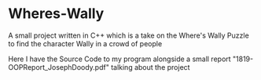 # Wheres-Wally
A small project written in C++ which is a take on the Where's Wally Puzzle to find the character Wally in a crowd of people

Here I have the Source Code to my program alongside a small report "1819-OOPReport_JosephDoody.pdf" talking about the project
